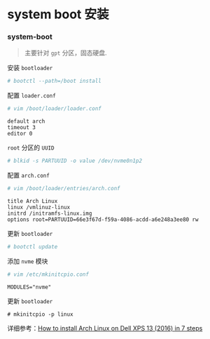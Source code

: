system boot 安装
================

### system-boot
> 主要针对 `gpt` 分区，固态硬盘.

安装 `bootloader`
```bash
# bootctl --path=/boot install
```

配置 `loader.conf`
```bash
# vim /boot/loader/loader.conf
```
```
default arch
timeout 3
editor 0
```

`root` 分区的 `UUID`
```bash
# blkid -s PARTUUID -o value /dev/nvme0n1p2
```

配置 `arch.conf`
```bash
# vim /boot/loader/entries/arch.conf
```
```
title Arch Linux
linux /vmlinuz-linux
initrd /initramfs-linux.img
options root=PARTUUID=66e3f67d-f59a-4086-acdd-a6e248a3ee80 rw
```

更新 `bootloader`
```bash
# bootctl update
```

添加 `nvme` 模块
```bash
# vim /etc/mkinitcpio.conf
```
```
MODULES="nvme"
```

更新 `bootloader`
```
# mkinitcpio -p linux
```

详细参考：[How to install Arch Linux on Dell XPS 13 (2016) in 7 steps](https://www.cio.com/article/3098030/linux/how-to-install-arch-linux-on-dell-xps-13-2016-in-7-steps.html#slide5)
